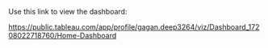 Use this link to view the dashboard:

https://public.tableau.com/app/profile/gagan.deep3264/viz/Dashboard_17208022718760/Home-Dashboard
